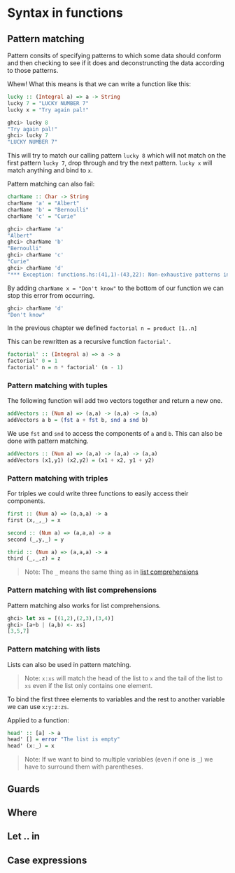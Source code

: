 # Syntax in functions

## Pattern matching

Pattern consits of specifying patterns to which some data should conform and then checking to see if it does and deconstruncting the data according to those patterns.

Whew! What this means is that we can write a function like this:

```hs
lucky :: (Integral a) => a -> String
lucky 7 = "LUCKY NUMBER 7"
lucky x = "Try again pal!"
```

```hs
ghci> lucky 8
"Try again pal!"
ghci> lucky 7
"LUCKY NUMBER 7"
```

This will try to match our calling pattern `lucky 8` which will not match on the first pattern `lucky 7`, drop through and try the next pattern. `lucky x` will match anything and bind to `x`.

Pattern matching can also fail:

```hs
charName :: Char -> String
charName 'a' = "Albert"
charName 'b' = "Bernoulli"
charName 'c' = "Curie"
```

```hs
ghci> charName 'a'
"Albert"
ghci> charName 'b'
"Bernoulli"
ghci> charName 'c' 
"Curie"
ghci> charName 'd'
"*** Exception: functions.hs:(41,1)-(43,22): Non-exhaustive patterns in function charName
```

By adding `charName x = "Don't know"` to the bottom of our function we can stop this error from occurring.

```hs
ghci> charName 'd'
"Don't know"
```

In the previous chapter we defined `factorial n = product [1..n]`

This can be rewritten as a recursive function `factorial'`.

```hs
factorial' :: (Integral a) => a -> a
factorial' 0 = 1
factorial' n = n * factorial' (n - 1)
```

### Pattern matching with tuples

The following function will add two vectors together and return a new one.

```hs
addVectors :: (Num a) => (a,a) -> (a,a) -> (a,a)
addVectors a b = (fst a + fst b, snd a snd b)
```

We use `fst` and `snd` to access the components of `a` and `b`. This can also be done with pattern matching.

```hs
addVectors :: (Num a) => (a,a) -> (a,a) -> (a,a)
addVectors (x1,y1) (x2,y2) = (x1 + x2, y1 + y2)
```

### Pattern matching with triples

For triples we could write three functions to easily access their components.

```hs
first :: (Num a) => (a,a,a) -> a
first (x,_,_) = x

second :: (Num a) => (a,a,a) -> a
second (_,y,_) = y

thrid :: (Num a) => (a,a,a) -> a
third (_,_,z) = z
```

> Note: The `_` means the same thing as in [list comprehensions](02-starting-out#count-elements)

### Pattern matching with list comprehensions

Pattern matching also works for list comprehensions.

```hs
ghci> let xs = [(1,2),(2,3),(3,4)]
ghci> [a+b | (a,b) <- xs]
[3,5,7]
```

### Pattern matching with lists

Lists can also be used in pattern matching.

> Note: `x:xs` will match the head of the list to `x` and the tail of the list to `xs` even if the list only contains one element.

To bind the first three elements to variables and the rest to another variable we can use `x:y:z:zs`.

Applied to a function:

```hs
head' :: [a] -> a
head' [] = error "The list is empty"
head' (x:_) = x
```

> Note: If we want to bind to multiple variables (even if one is `_`) we have to surround them with parentheses.

## Guards

## Where

## Let .. in

## Case expressions
